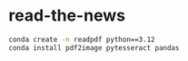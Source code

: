 # read-the-news

```bash
conda create -n readpdf python==3.12
conda install pdf2image pytesseract pandas
```
